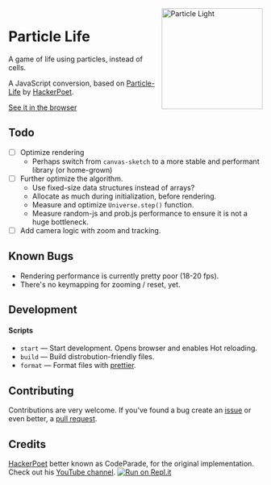 <img width="200" height="200" src="assets/particle-life.svg" alt="Particle Light" align="right" />

# Particle Life

A game of life using particles, instead of cells.

A JavaScript conversion, based on [Particle-Life](https://github.com/HackerPoet/Particle-Life 'Go to the repository of Particle-Life') by [HackerPoet](https://github.com/HackerPoet "Go to HackerPoet's GitHub profile").

[See it in the browser][demo]

## Todo

- [ ] Optimize rendering
  - Perhaps switch from `canvas-sketch` to a more stable and performant library (or home-grown)
- [ ] Further optimize the algorithm.
  - Use fixed-size data structures instead of arrays?
  - Allocate as much during initialization, before rendering.
  - Measure and optimize `Universe.step()` function.
  - Measure random-js and prob.js performance to ensure it is not a huge bottleneck.
- [ ] Add camera logic with zoom and tracking.

## Known Bugs

- Rendering performance is currently pretty poor (18-20 fps).
- There's no keymapping for zooming / reset, yet.

## Development

#### Scripts

- `start` — Start development. Opens browser and enables Hot reloading.
- `build` — Build distrobution-friendly files.
- `format` — Format files with [prettier](https://prettier.io/ "Go to Prettier's website").

## Contributing

Contributions are very welcome. If you've found a bug create an [issue](https://github.com/fnky/particle-life/issues 'Go to Issues') or even better, a [pull request](https://github.com/fnky/particle-life/pulls 'Go to Pull Requests').

[demo]: https://fnky.github.com/particle-life

## Credits

[HackerPoet](https://github.com/HackerPoet "HackerPoet's GitHub profile") better known as CodeParade, for the original implementation. Check out his [YouTube channel](https://www.youtube.com/channel/UCrv269YwJzuZL3dH5PCgxUw "CodeParade's YouTube channel").
[![Run on Repl.it](https://repl.it/badge/github/fnky/particle-life)](https://repl.it/github/fnky/particle-life)
